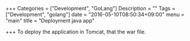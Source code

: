 +++
Categories = ["Development", "GoLang"]
Description = ""
Tags = ["Development", "golang"]
date = "2016-05-10T08:50:34+09:00"
menu = "main"
title = "Deployment java app"

+++
To deploy the application in Tomcat, that the war file.

